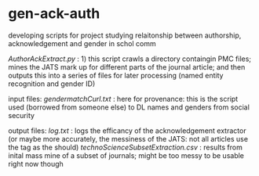 gen-ack-auth
============
developing scripts for project studying relaitonship between authorship, acknowledgement and gender in schol comm

*AuthorAckExtract.py* : 1) this script crawls a directory containgin PMC files; mines the JATS mark up for different parts of the journal article; and then outputs this into a series of files for later processing (named entity recognition and gender ID)

input files:
*gendermatchCurl.txt* : here for provenance: this is the script used (borrowed from someone else) to DL names and genders from social security

output files:
*log.txt* : logs the efficancy of the acknowledgement extractor (or maybe more accurately, the messiness of the JATS: not all articles use the <ack> tag as the should)
*technoScienceSubsetExtraction.csv* : results from inital mass mine of a subset of journals; might be too messy to be usable right now though
